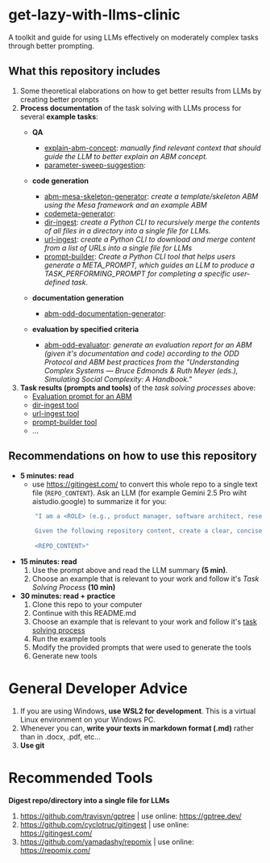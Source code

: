 # get-lazy-with-llms-clinic
A toolkit and guide for using LLMs effectively on moderately complex tasks through better prompting.

## What this repository includes
1. Some theoretical elaborations on how to get better results from LLMs by creating better prompts
2. **Process documentation** of the task solving with LLMs process for several **example tasks**:
    - **QA**
        - [explain-abm-concept](): *manually find relevant context that should guide the LLM to better explain an ABM concept.*
        - [parameter-sweep-suggestion](): 
        
    - **code generation**
        - [abm-mesa-skeleton-generator](): *create a template/skeleton ABM using the Mesa framework and an example ABM*
        - [codemeta-generator]():
        - [dir-ingest](): *create a Python CLI to recursively merge the contents of all files in a directory into a single file for LLMs.*
        - [url-ingest](): *create a Python CLI to download and merge content from a list of URLs into a single file for LLMs*
        - [prompt-builder](./practice/08_build_promptbuilder_tool/README.md): *Create a Python CLI tool that helps users generate a META_PROMPT, which guides an LLM to produce a TASK_PERFORMING_PROMPT for completing a specific user-defined task.*
    
    - **documentation generation**
        - [abm-odd-documentation-generator]():
    
    - **evaluation by specified criteria**
        - [abm-odd-evaluator](): *generate an evaluation report for an ABM (given it's documentation and code) according to the ODD Protocol and ABM best practices from the "Understanding Complex Systems — Bruce Edmonds & Ruth Meyer (eds.), Simulating Social Complexity: A Handbook."*
3. **Task results (prompts and tools)** of the *task solving processes* above:
    - [Evaluation prompt for an ABM]()
    - [dir-ingest tool](./practice/06_build_diringest_tool/README.md)
    - [url-ingest tool]()
    - [prompt-builder tool](./practice/08_build_promptbuilder_tool/code/08_one_shot_solution_[aistudio.google]_[gemini-2.5-pro-preview-03-25]/README.md)
    - ...

## Recommendations on how to use this repository
- **5 minutes: read** 
    - use https://gitingest.com/ to convert this whole repo to a single text file (`REPO_CONTENT`). Ask an LLM (for example Gemini 2.5 Pro wiht aistudio.google) to summarize it for you: 
    ```yml
        "I am a <ROLE> (e.g., product manager, software architect, researcher). 
        
        Given the following repository content, create a clear, concise briefing document I can read in under 5 minutes. Focus on summarizing the purpose, key components, examples, theoretical resoning and any critical considerations. The tone should be informative and executive-friendly. Here's the content: 
        
        <REPO_CONTENT>"
    ```
- **15 minutes: read**
    1. Use the prompt above and read the LLM summary **(5 min)**. 
    2. Choose an example that is relevant to your work and follow it's *Task Solving Process* **(10 min)**
- **30 minutes: read + practice** 
    1. Clone this repo to your computer
    2. Continue with this README.md
    3. Choose an example that is relevant to your work and follow it's [task solving process](#what-this-repository-includes)
    4. Run the example tools
    5. Modify the provided prompts that were used to generate the tools
    6. Generate new tools

# General Developer Advice
1. If you are using Windows, **use WSL2 for development**. This is a virtual Linux environment on your Windows PC.
2. Whenever you can, **write your texts in markdown format (.md)** rather than in .docx, .pdf, etc...
3. **Use git**

# Recommended Tools
**Digest repo/directory into a single file for LLMs**
1. https://github.com/travisvn/gptree | use online: https://gptree.dev/
2. https://github.com/cyclotruc/gitingest | use online: https://gitingest.com/
3. https://github.com/yamadashy/repomix | use online: https://repomix.com/
